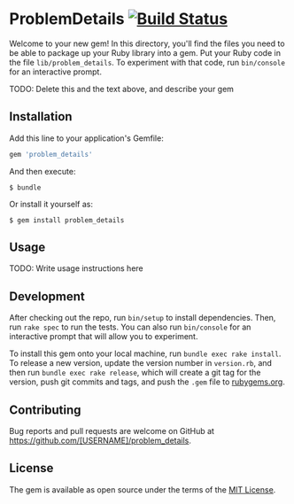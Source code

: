 # ProblemDetails [![Build Status](https://travis-ci.org/nikushi/problem_details.svg?branch=master)](https://travis-ci.org/nikushi/problem_details)

Welcome to your new gem! In this directory, you'll find the files you need to be able to package up your Ruby library into a gem. Put your Ruby code in the file `lib/problem_details`. To experiment with that code, run `bin/console` for an interactive prompt.

TODO: Delete this and the text above, and describe your gem

## Installation

Add this line to your application's Gemfile:

```ruby
gem 'problem_details'
```

And then execute:

    $ bundle

Or install it yourself as:

    $ gem install problem_details

## Usage

TODO: Write usage instructions here

## Development

After checking out the repo, run `bin/setup` to install dependencies. Then, run `rake spec` to run the tests. You can also run `bin/console` for an interactive prompt that will allow you to experiment.

To install this gem onto your local machine, run `bundle exec rake install`. To release a new version, update the version number in `version.rb`, and then run `bundle exec rake release`, which will create a git tag for the version, push git commits and tags, and push the `.gem` file to [rubygems.org](https://rubygems.org).

## Contributing

Bug reports and pull requests are welcome on GitHub at https://github.com/[USERNAME]/problem_details.

## License

The gem is available as open source under the terms of the [MIT License](https://opensource.org/licenses/MIT).
